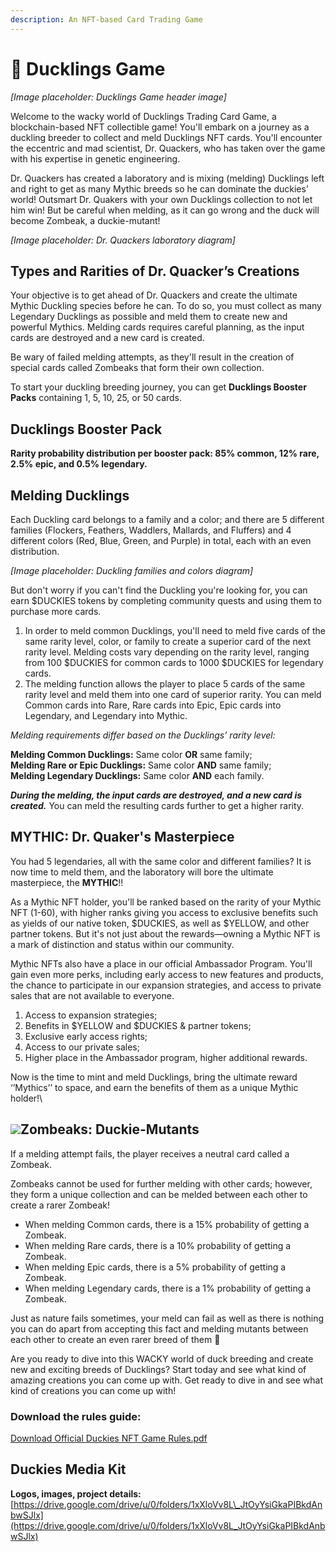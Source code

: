 ```yaml
---
description: An NFT-based Card Trading Game
---
```


# 🦆 Ducklings Game

*[Image placeholder: Ducklings Game header image]*

Welcome to the wacky world of Ducklings Trading Card Game, a blockchain-based NFT collectible game! You'll embark on a journey as a duckling breeder to collect and meld Ducklings NFT cards. You'll encounter the eccentric and mad scientist, Dr. Quackers, who has taken over the game with his expertise in genetic engineering.

Dr. Quackers has created a laboratory and is mixing (melding) Ducklings left and right to get as many Mythic breeds so he can dominate the duckies’ world! Outsmart Dr. Quakers with your own Ducklings collection to not let him win! But be careful when melding, as it can go wrong and the duck will become Zombeak, a duckie-mutant!

*[Image placeholder: Dr. Quackers laboratory diagram]*

## Types and Rarities of Dr. Quacker’s Creations

Your objective is to get ahead of Dr. Quackers and create the ultimate Mythic Duckling species before he can. To do so, you must collect as many Legendary Ducklings as possible and meld them to create new and powerful Mythics. Melding cards requires careful planning, as the input cards are destroyed and a new card is created.&#x20;

Be wary of failed melding attempts, as they'll result in the creation of special cards called Zombeaks that form their own collection.

To start your duckling breeding journey, you can get **Ducklings Booster Packs** containing 1, 5, 10, 25, or 50 cards.&#x20;

## **Ducklings Booster Pack**

****Rarity probability distribution per booster pack: 85% common, 12% rare, 2.5% epic, and 0.5% legendary.****&#x20;

## Melding Ducklings

Each Duckling card belongs to a family and a color; and there are 5 different families (Flockers, Feathers, Waddlers, Mallards, and Fluffers) and 4 different colors (Red, Blue, Green, and Purple) in total, each with an even distribution.

*[Image placeholder: Duckling families and colors diagram]*

But don't worry if you can't find the Duckling you're looking for, you can earn $DUCKIES tokens by completing community quests and using them to purchase more cards.

1. In order to meld common Ducklings, you'll need to meld five cards of the same rarity level, color, or family to create a superior card of the next rarity level. Melding costs vary depending on the rarity level, ranging from 100 $DUCKIES for common cards to 1000 $DUCKIES for legendary cards.
2. The melding function allows the player to place 5 cards of the same rarity level and meld them into one card of superior rarity. You can meld Common cards into Rare, Rare cards into Epic, Epic cards into Legendary, and Legendary into Mythic.

_Melding requirements differ based on the Ducklings’ rarity level:_

****Melding Common Ducklings:**** Same color ****OR**** same family;\
****Melding Rare or Epic Ducklings:**** Same color ****AND**** same family;\
****Melding Legendary Ducklings:**** Same color ****AND**** each family.

_**During the melding, the input cards are destroyed, and a new card is created.**_ You can meld the resulting cards further to get a higher rarity.

## MYTHIC: Dr. Quaker's Masterpiece

You had 5 legendaries, all with the same color and different families? It is now time to meld them, and the laboratory will bore the ultimate masterpiece, the **MYTHIC**!!

As a Mythic NFT holder, you'll be ranked based on the rarity of your Mythic NFT (1-60), with higher ranks giving you access to exclusive benefits such as yields of our native token, $DUCKIES, as well as $YELLOW, and other partner tokens. But it's not just about the rewards—owning a Mythic NFT is a mark of distinction and status within our community.&#x20;

Mythic NFTs also have a place in our official Ambassador Program. You'll gain even more perks, including early access to new features and products, the chance to participate in our expansion strategies, and access to private sales that are not available to everyone.

1. Access to expansion strategies;
2. Benefits in $YELLOW and $DUCKIES & partner tokens;
3. Exclusive early access rights;
4. Access to our private sales;
5. Higher place in the Ambassador program, higher additional rewards.

Now is the time to mint and meld Ducklings, bring the ultimate reward ‘’Mythics’’ to space, and earn the benefits of them as a unique Mythic holder!\


## ![](https://lh5.googleusercontent.com/E2qIXyJ4gQ6eFESy3jcfZ-0lz6qGBRIAFLfCTEA2zDgXlR2R9cCDiKvkDyBhY3SDSH1Ln7DQuKeOMcTyE3YN8D5fVtC-mo134nR_i-qi5sEo3JE-hx1SzK5yp1CjSxbNHX6exjTY9bqKkwqvb9DVuLc)Zombeaks: Duckie-Mutants

If a melding attempt fails, the player receives a neutral card called a Zombeak.&#x20;

Zombeaks cannot be used for further melding with other cards; however, they form a unique collection and can be melded between each other to create a rarer Zombeak!

* When melding Common cards, there is a 15% probability of getting a Zombeak.&#x20;
* When melding Rare cards, there is a 10% probability of getting a Zombeak.&#x20;
* When melding Epic cards, there is a 5% probability of getting a Zombeak.&#x20;
* When melding Legendary cards, there is a 1% probability of getting a Zombeak.

Just as nature fails sometimes, your meld can fail as well as there is nothing you can do apart from accepting this fact and melding mutants between each other to create an even rarer breed of them 🙂

Are you ready to dive into this WACKY world of duck breeding and create new and exciting breeds of Ducklings? Start today and see what kind of amazing creations you can come up with. Get ready to dive in and see what kind of creations you can come up with!

### Download the rules guide:

[Download Official Duckies NFT Game Rules.pdf](/assets/Official%20Duckies%20NFT%20Game%20Rules.pdf)

## Duckies Media Kit

**Logos, images, project details:** [https://drive.google.com/drive/u/0/folders/1xXloVv8L\_JtOyYsiGkaPIBkdAnbwSJlx](https://drive.google.com/drive/u/0/folders/1xXloVv8L_JtOyYsiGkaPIBkdAnbwSJlx)
